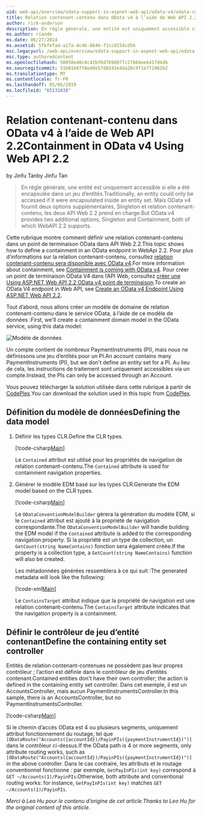 ```yaml
---
uid: web-api/overview/odata-support-in-aspnet-web-api/odata-v4/odata-containment-in-web-api-22
title: Relation contenant-contenu dans OData v4 à l’aide de Web API 2.2 | Microsoft Docs
author: rick-anderson
description: En règle générale, une entité est uniquement accessible si elle a été encapsulée dans un jeu d’entités. Mais OData v4 fournit deux options supplémentaires, Singleton et Con...
ms.author: riande
ms.date: 06/27/2014
ms.assetid: 5fbfefad-a17a-4c46-8646-f1ccd154cd56
msc.legacyurl: /web-api/overview/odata-support-in-aspnet-web-api/odata-v4/odata-containment-in-web-api-22
msc.type: authoredcontent
ms.openlocfilehash: 50050e40c4c42bf6d769d077c27864ee6417d4db
ms.sourcegitcommit: 51b01b6ff8edde57d8243e4da28c9f1e7f1962b2
ms.translationtype: MT
ms.contentlocale: fr-FR
ms.lasthandoff: 05/06/2019
ms.locfileid: "65131638"
---
```

# <a name="containment-in-odata-v4-using-web-api-22"></a><span data-ttu-id="57ad9-104">Relation contenant-contenu dans OData v4 à l’aide de Web API 2.2</span><span class="sxs-lookup"><span data-stu-id="57ad9-104">Containment in OData v4 Using Web API 2.2</span></span>

<span data-ttu-id="57ad9-105">by Jinfu Tan</span><span class="sxs-lookup"><span data-stu-id="57ad9-105">by Jinfu Tan</span></span>

> <span data-ttu-id="57ad9-106">En règle générale, une entité est uniquement accessible si elle a été encapsulée dans un jeu d’entités.</span><span class="sxs-lookup"><span data-stu-id="57ad9-106">Traditionally, an entity could only be accessed if it were encapsulated inside an entity set.</span></span> <span data-ttu-id="57ad9-107">Mais OData v4 fournit deux options supplémentaires, Singleton et relation contenant-contenu, les deux API Web 2.2 prend en charge.</span><span class="sxs-lookup"><span data-stu-id="57ad9-107">But OData v4 provides two additional options, Singleton and Containment, both of which WebAPI 2.2 supports.</span></span>

<span data-ttu-id="57ad9-108">Cette rubrique montre comment définir une relation contenant-contenu dans un point de terminaison OData dans API Web 2.2.</span><span class="sxs-lookup"><span data-stu-id="57ad9-108">This topic shows how to define a containment in an OData endpoint in WebApi 2.2.</span></span> <span data-ttu-id="57ad9-109">Pour plus d’informations sur la relation contenant-contenu, consultez [relation contenant-contenu sera disponible avec OData v4](https://blogs.msdn.com/b/odatateam/archive/2014/03/13/containment-is-coming-with-odata-v4.aspx).</span><span class="sxs-lookup"><span data-stu-id="57ad9-109">For more information about containment, see [Containment is coming with OData v4](https://blogs.msdn.com/b/odatateam/archive/2014/03/13/containment-is-coming-with-odata-v4.aspx).</span></span> <span data-ttu-id="57ad9-110">Pour créer un point de terminaison OData V4 dans l’API Web, consultez [créer une Using ASP.NET Web API 2.2 OData v4 point de terminaison](create-an-odata-v4-endpoint.md).</span><span class="sxs-lookup"><span data-stu-id="57ad9-110">To create an OData V4 endpoint in Web API, see [Create an OData v4 Endpoint Using ASP.NET Web API 2.2](create-an-odata-v4-endpoint.md).</span></span>

<span data-ttu-id="57ad9-111">Tout d’abord, nous allons créer un modèle de domaine de relation contenant-contenu dans le service OData, à l’aide de ce modèle de données :</span><span class="sxs-lookup"><span data-stu-id="57ad9-111">First, we'll create a containment domain model in the OData service, using this data model:</span></span>

![Modèle de données](odata-containment-in-web-api-22/_static/image1.png)

<span data-ttu-id="57ad9-113">Un compte contient de nombreux PaymentInstruments (PI), mais nous ne définissons une jeu d’entités pour un PI.</span><span class="sxs-lookup"><span data-stu-id="57ad9-113">An account contains many PaymentInstruments (PI), but we don't define an entity set for a PI.</span></span> <span data-ttu-id="57ad9-114">Au lieu de cela, les instructions de traitement sont uniquement accessibles via un compte.</span><span class="sxs-lookup"><span data-stu-id="57ad9-114">Instead, the PIs can only be accessed through an Account.</span></span>

<span data-ttu-id="57ad9-115">Vous pouvez télécharger la solution utilisée dans cette rubrique à partir de [CodePlex](https://aspnet.codeplex.com/SourceControl/latest#Samples/WebApi/OData/v4/ODataContainmentSample/).</span><span class="sxs-lookup"><span data-stu-id="57ad9-115">You can download the solution used in this topic from [CodePlex](https://aspnet.codeplex.com/SourceControl/latest#Samples/WebApi/OData/v4/ODataContainmentSample/).</span></span>

## <a name="defining-the-data-model"></a><span data-ttu-id="57ad9-116">Définition du modèle de données</span><span class="sxs-lookup"><span data-stu-id="57ad9-116">Defining the data model</span></span>

1. <span data-ttu-id="57ad9-117">Définir les types CLR.</span><span class="sxs-lookup"><span data-stu-id="57ad9-117">Define the CLR types.</span></span>

    [!code-csharp[Main](odata-containment-in-web-api-22/samples/sample1.cs)]

    <span data-ttu-id="57ad9-118">Le `Contained` attribut est utilisé pour les propriétés de navigation de relation contenant-contenu.</span><span class="sxs-lookup"><span data-stu-id="57ad9-118">The `Contained` attribute is used for containment navigation properties.</span></span>
2. <span data-ttu-id="57ad9-119">Générer le modèle EDM basé sur les types CLR.</span><span class="sxs-lookup"><span data-stu-id="57ad9-119">Generate the EDM model based on the CLR types.</span></span>

    [!code-csharp[Main](odata-containment-in-web-api-22/samples/sample2.cs)]

    <span data-ttu-id="57ad9-120">Le `ODataConventionModelBuilder` gérera la génération du modèle EDM, si le `Contained` attribut est ajouté à la propriété de navigation correspondante.</span><span class="sxs-lookup"><span data-stu-id="57ad9-120">The `ODataConventionModelBuilder` will handle building the EDM model if the `Contained` attribute is added to the corresponding navigation property.</span></span> <span data-ttu-id="57ad9-121">Si la propriété est un type de collection, un `GetCount(string NameContains)` fonction sera également créée.</span><span class="sxs-lookup"><span data-stu-id="57ad9-121">If the property is a collection type, a `GetCount(string NameContains)` function will also be created.</span></span>

    <span data-ttu-id="57ad9-122">Les métadonnées générées ressemblera à ce qui suit :</span><span class="sxs-lookup"><span data-stu-id="57ad9-122">The generated metadata will look like the following:</span></span>

    [!code-xml[Main](odata-containment-in-web-api-22/samples/sample3.xml?highlight=10)]

    <span data-ttu-id="57ad9-123">Le `ContainsTarget` attribut indique que la propriété de navigation est une relation contenant-contenu.</span><span class="sxs-lookup"><span data-stu-id="57ad9-123">The `ContainsTarget` attribute indicates that the navigation property is a containment.</span></span>

## <a name="define-the-containing-entity-set-controller"></a><span data-ttu-id="57ad9-124">Définir le contrôleur de jeu d’entité contenant</span><span class="sxs-lookup"><span data-stu-id="57ad9-124">Define the containing entity set controller</span></span>

<span data-ttu-id="57ad9-125">Entités de relation contenant-contenues ne possèdent pas leur propres contrôleur ; l’action est définie dans le contrôleur de jeu d’entités contenant.</span><span class="sxs-lookup"><span data-stu-id="57ad9-125">Contained entities don't have their own controller; the action is defined in the containing entity set controller.</span></span> <span data-ttu-id="57ad9-126">Dans cet exemple, il est un AccountsController, mais aucun PaymentInstrumentsController.</span><span class="sxs-lookup"><span data-stu-id="57ad9-126">In this sample, there is an AccountsController, but no PaymentInstrumentsController.</span></span>

[!code-csharp[Main](odata-containment-in-web-api-22/samples/sample4.cs)]

<span data-ttu-id="57ad9-127">Si le chemin d’accès OData est 4 ou plusieurs segments, uniquement attribut fonctionnement du routage, tel que `[ODataRoute("Accounts({accountId})/PayinPIs({paymentInstrumentId})")]` dans le contrôleur ci-dessus.</span><span class="sxs-lookup"><span data-stu-id="57ad9-127">If the OData path is 4 or more segments, only attribute routing works, such as `[ODataRoute("Accounts({accountId})/PayinPIs({paymentInstrumentId})")]` in the above controller.</span></span> <span data-ttu-id="57ad9-128">Dans le cas contraire, les attributs et le routage conventionnel fonctionne : par exemple, `GetPayInPIs(int key)` correspond à `GET ~/Accounts(1)/PayinPIs`.</span><span class="sxs-lookup"><span data-stu-id="57ad9-128">Otherwise, both attribute and conventional routing works: for instance, `GetPayInPIs(int key)` matches `GET ~/Accounts(1)/PayinPIs`.</span></span>

<span data-ttu-id="57ad9-129">*Merci à Leo Hu pour le contenu d’origine de cet article.*</span><span class="sxs-lookup"><span data-stu-id="57ad9-129">*Thanks to Leo Hu for the original content of this article.*</span></span>
